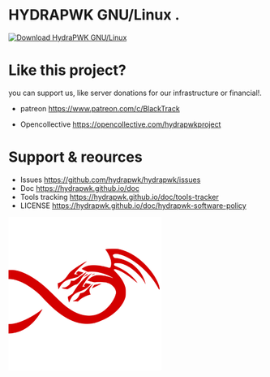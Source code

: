 # HYDRAPWK GNU/Linux .

[![Download HydraPWK GNU/Linux](https://img.shields.io/sourceforge/dm/hydrapwk-gnu-linux.svg)](https://sourceforge.net/projects/hydrapwk-gnu-linux/files/latest/download)

# Like this project?

you can support us, like server donations for our infrastructure or financial!.

- patreon https://www.patreon.com/c/BlackTrack

- Opencollective  https://opencollective.com/hydrapwkproject 


# Support & reources

 - Issues https://github.com/hydrapwk/hydrapwk/issues
 - Doc https://hydrapwk.github.io/doc
 - Tools tracking https://hydrapwk.github.io/doc/tools-tracker
 - LICENSE https://hydrapwk.github.io/doc/hydrapwk-software-policy

<img src="/graphics/hydrapwk-emblem-nocircle.png" style=" width: 60%;">

